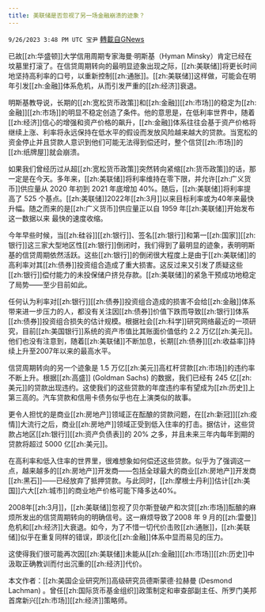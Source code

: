 ```yaml
---
title: 美联储是否忽视了另一场金融崩溃的迹象？
---
```

`9/26/2023 3:48 PM UTC 宝尹` [轉載自GNews](https://gnews.org/articles/1743504)

已故[[zh:华盛顿]]大学信用周期专家海曼·明斯基（Hyman Minsky）肯定已经在坟墓里打滚了。在信贷周期转向的最明显迹象出现之际，[[zh:美联储]]将更长时间地坚持高利率的口号，以重新控制[[zh:通胀]]。[[zh:美联储]]这样做，可能会在明年引发[[zh:金融]]体系危机，从而引发严重的[[zh:经济]]衰退。 

明斯基教导说，长期的[[zh:宽松货币政策]]和[[zh:金融]][[zh:市场]]的稳定为[[zh:金融]][[zh:市场]]的明显不稳定创造了条件。他的意思是，在低利率世界中，随着[[zh:经济]]信心的增强和资产价格的飙升，[[zh:金融]]体系往往会基于资产价格将继续上涨、利率将永远保持在低水平的假设而发放风险越来越大的贷款。当宽松的资金停止并且贷款人意识到他们可能无法得到偿还时，整个信贷[[zh:市场]]的[[zh:纸牌屋]]就会崩溃。

如果我们曾经历过从超[[zh:宽松货币政策]]突然转向紧缩[[zh:货币政策]]的话，那一定是在今天。多年来，[[zh:美联储]]将利率维持在零下限，并允许[[zh:广义货币]]供应量从 2020 年初到 2021 年底增加 40%。随后，[[zh:美联储]]将利率提高了 525 个基点。[[zh:美联储]]2022年[[zh:3月]]以来目标利率或为40年来最快升幅。随之而来的是[[zh:广义货币]]供应量正以自 1959 年[[zh:美联储]]开始发布这一数据以来 最快的速度收缩。

今年早些时候，当[[zh:硅谷]][[zh:银行]]、签名[[zh:银行]]和第一[[zh:国家]][[zh:银行]]这三家大型地区性[[zh:银行]]倒闭时，我们得到了最明显的迹象，表明明斯基的信贷周期依然活跃。这些[[zh:银行]]的倒闭很大程度上是由于[[zh:美联储]]的高利率对其[[zh:债券]]投资组合造成了重大损害。这反过来又引发了质疑这些[[zh:银行]]偿付能力的未投保储户挤兑存款。[[zh:美联储]]的紧急干预成功地稳定了局势——至少目前如此。 

任何认为利率对[[zh:银行]][[zh:债券]]投资组合造成的损害不会给[[zh:金融]]体系带来进一步压力的人，都没有关注因[[zh:债券]]价值下跌而导致[[zh:银行]]体系[[zh:债券]]投资组合损失的估计规模。根据社会[[zh:科学]]研究网络最近的一项研究，目前[[zh:美国银行]]系统的资产市值比其账面价值低约 2.2 万亿[[zh:美元]]。他们也没有注意到，随着[[zh:美联储]]不断加息，长期[[zh:债券]][[zh:收益率]]持续上升至2007年以来的最高水平。

信贷周期转向的另一个迹象是 1.5 万亿[[zh:美元]]高杠杆贷款[[zh:市场]]的违约率不断上升。根据[[zh:高盛]] (Goldman Sachs) 的数据，我们已经有 245 亿[[zh:美元]]的贷款出现违约。这使我们的这些贷款的年度违约率有望成为[[zh:历史]]上第三高的。汽车贷款和信用卡债务似乎也在上演类似的故事。 

更令人担忧的是商业[[zh:房地产]]领域正在酝酿的贷款问题，在[[zh:新冠]][[zh:疫情]]大流行之后，商业[[zh:房地产]]领域正受到低入住率的打击。据估计，这些贷款占地区[[zh:银行]][[zh:资产负债表]]的 20% 之多，并且未来三年内每年到期的贷款将超过 5000 亿[[zh:美元]]。 

在高利率和低入住率的世界里，很难想象如何偿还这些贷款。似乎为了强调这一点，越来越多的[[zh:房地产]]开发商——包括全球最大的商业[[zh:房地产]]开发商[[zh:黑石]]——已经放弃了抵押贷款。与此同时，[[zh:摩根士丹利]]估计[[zh:美国]]六大[[zh:城市]]的商业地产价格可能下降多达40%。

2008年[[zh:3月]]，[[zh:美联储]]忽视了贝尔斯登破产和次贷[[zh:市场]]酝酿的麻烦所发出的信贷周期转向的明确信号。这一麻烦导致了2008 年 9 月的[[zh:雷曼]]危机和[[zh:经济]]大衰退。如今，为了不惜一切代价击败[[zh:通胀]]，[[zh:美联储]]似乎在重复同样的错误，即淡化[[zh:金融]]体系中显而易见的压力。  

这使得我们很可能再次因[[zh:美联储]]未能从[[zh:金融]][[zh:市场]][[zh:历史]]中汲取正确教训而付出沉重的[[zh:经济]]代价。 

本文作者：[[zh:美国企业研究所]]高级研究员德斯蒙德·拉赫曼 (Desmond Lachman) 。曾任[[zh:国际货币基金组织]]政策制定和审查部副主任、所罗门美邦首席新兴[[zh:市场]][[zh:经济]]策略师。
